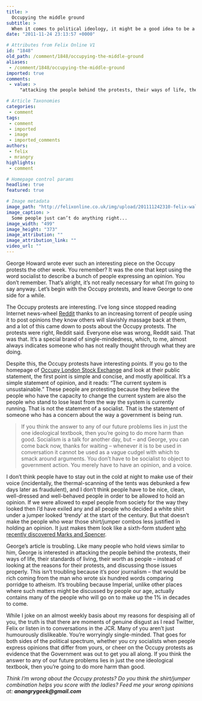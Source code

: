 ```yaml
---
title: >
  Occupying the middle ground
subtitle: >
  When it comes to political ideology, it might be a good idea to be a little open-minded
date: "2011-11-24 23:13:57 +0000"

# Attributes from Felix Online V1
id: "1848"
old_path: /comment/1848/occupying-the-middle-ground
aliases:
 - /comment/1848/occupying-the-middle-ground
imported: true
comments:
 - value: >
     "attacking the people behind the protests, their ways of life, their standards of living, their worth as people – instead of looking at the reasons for their protests, and discussing those issues properly" <br>There's been a few comment articles in Felix this year following this line of writing. It's not writing you expect from those who should be at the forefront of intelligent debate and critical thinking.,The mainstream media have made only the brieseft, passing mention of the OWS protestors as including ANY ati-war folk, and MSM coverage also gives us the impression that there are ABSOLUTELY NO 9/11 truthers (whether controlled-opposition planehuggers or not) at the gathering AT ALL.Whats more, now George Soros' "Move On" schemers have started boosting (and thus trying to control) the OWS "movement" and Pres. Oh-Bummer is claiming that the OWS phenomenon represents growing support for his (deceptively titled) "millionaires' tax" plan.Andy Tyme

# Article Taxonomies
categories:
 - comment
tags:
 - comment
 - imported
 - image
 - imported_comments
authors:
 - felix
 - mrangry
highlights:
 - comment

# Homepage control params
headline: true
featured: true

# Image metadata
image_path: "http://felixonline.co.uk/img/upload/201111242310-felix-wall-street-angry-geek-picture.jpg"
image_caption: >
  Some people just can’t do anything right...
image_width: "499"
image_height: "373"
image_attribution: ""
image_attribution_link: ""
video_url: ""
---
```


George Howard wrote ever such an interesting piece on the Occupy protests the other week. You remember? It was the one that kept using the word socialist to describe a bunch of people expressing an opinion. You don’t remember. That’s alright, it’s not really necessary for what I’m going to say anyway. Let’s begin with the Occupy protests, and leave George to one side for a while.

The Occupy protests are interesting. I’ve long since stopped reading Internet news-wheel [Reddit](http://www.reddit.com/) thanks to an increasing torrent of people using it to post opinions they know others will slavishly massage back at them, and a lot of this came down to posts about the Occupy protests. The protests were right, Reddit said. Everyone else was wrong, Reddit said. That was that. It’s a special brand of single-mindedness, which, to me, almost always indicates someone who has not really thought through what they are doing.

Despite this, the Occupy protests have interesting points. If you go to the homepage of [Occupy London Stock Exchange](http://occupylsx.org/) and look at their public statement, the first point is simple and concise, and mostly apolitical. It’s a simple statement of opinion, and it reads: “The current system is unsustainable.” These people are protesting because they believe the people who have the capacity to change the current system are also the people who stand to lose least from the way the system is currently running. That is not the statement of a socialist. That is the statement of someone who has a concern about the way a government is being run.
> If you think the answer to any of our future problems lies in just the one ideological textbook, then you’re going to do more harm than good.
Socialism is a talk for another day, but – and George, you can come back now, thanks for waiting – whenever it is to be used in conversation it cannot be used as a vague cudgel with which to smack around arguments. You don’t have to be socialist to object to government action. You merely have to have an opinion, and a voice.

I don’t think people have to stay out in the cold at night to make use of their voice (incidentally, the thermal-scanning of the tents was debunked a few days later as fraudulent), and I don’t think people have to be nice, clean, well-dressed and well-behaved people in order to be allowed to hold an opinion. If we were allowed to expel people from society for the way they looked then I’d have exiled any and all people who decided a white shirt under a jumper looked ‘trendy’ at the start of the century. But that doesn’t make the people who wear those shirt/jumper combos less justified in holding an opinion. It just makes them look like a sixth-form student [who recently discovered Marks and Spencer](http://www.marksandspencer.com/Autograph-Cotton-Stripe-Shirt-Jumper/dp/B005NEO9XW).

George’s article is troubling. Like many people who hold views similar to him, George is interested in attacking the people behind the protests, their ways of life, their standards of living, their worth as people – instead of looking at the reasons for their protests, and discussing those issues properly. This isn’t troubling because it’s poor journalism – that would be rich coming from the man who wrote six hundred words comparing porridge to atheism. It’s troubling because Imperial, unlike other places where such matters might be discussed by people our age, actually contains many of the people who will go on to make up the 1% in decades to come.

While I joke on an almost weekly basis about my reasons for despising all of you, the truth is that there are moments of genuine disgust as I read Twitter, Felix or listen in to conversations in the JCR. Many of you aren’t just humourously dislikeable. You’re worryingly single-minded. That goes for both sides of the political spectrum, whether you cry socialists when people express opinions that differ from yours, or cheer on the Occupy protests as evidence that the Government was out to get you all along. If you think the answer to any of our future problems lies in just the one ideological textbook, then you’re going to do more harm than good.

_Think I’m wrong about the Occupy protests? Do you think the shirt/jumper combination helps you score with the ladies? Feed me your wrong opinions at: __anangrygeek@gmail.com___
